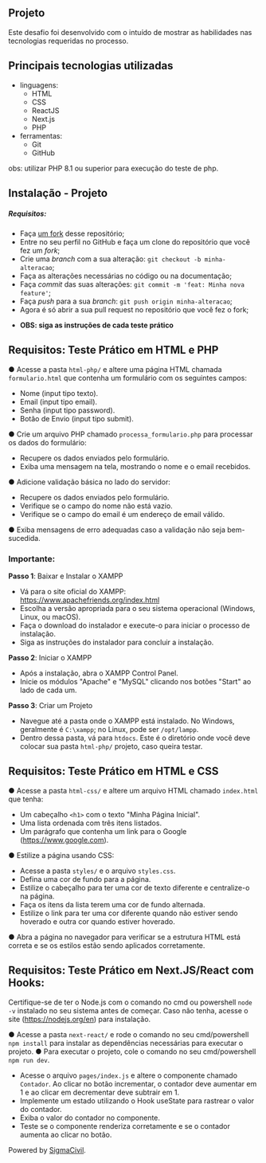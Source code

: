 ## Projeto

Este desafio foi desenvolvido com o intuído de mostrar as habilidades nas tecnologias requeridas no processo.

## Principais tecnologias utilizadas

- linguagens:
  - HTML
  - CSS
  - ReactJS
  - Next.js
  - PHP
- ferramentas:
  - Git
  - GitHub

obs: utilizar PHP 8.1 ou superior para execução do teste de php.

## Instalação - Projeto

##### Requisitos:

- Faça [um fork](https://github.com/Marcelocoelhop/teste-pratico.git) desse repositório;
- Entre no seu perfil no GitHub e faça um clone do repositório que você fez um _fork_;
- Crie uma _branch_ com a sua alteração: `git checkout -b minha-alteracao`;
- Faça as alterações necessárias no código ou na documentação;
- Faça _commit_ das suas alterações: `git commit -m 'feat: Minha nova feature'`;
- Faça _push_ para a sua _branch_: `git push origin minha-alteracao`;
- Agora é só abrir a sua pull request no repositório que você fez o fork;

* **OBS: siga as instruções de cada teste prático**

## Requisitos: Teste Prático em HTML e PHP

● Acesse a pasta `html-php/` e altere uma página HTML chamada `formulario.html` que contenha um formulário com os seguintes campos:

- Nome (input tipo texto).
- Email (input tipo email).
- Senha (input tipo password).
- Botão de Envio (input tipo submit).

● Crie um arquivo PHP chamado `processa_formulario.php` para processar os dados do formulário:

- Recupere os dados enviados pelo formulário.
- Exiba uma mensagem na tela, mostrando o nome e o email recebidos.

● Adicione validação básica no lado do servidor:

- Recupere os dados enviados pelo formulário.
- Verifique se o campo do nome não está vazio.
- Verifique se o campo do email é um endereço de email válido.

● Exiba mensagens de erro adequadas caso a validação não seja bem-sucedida.

### Importante:

**Passo 1**: Baixar e Instalar o XAMPP

- Vá para o site oficial do XAMPP: https://www.apachefriends.org/index.html
- Escolha a versão apropriada para o seu sistema operacional (Windows, Linux, ou macOS).
- Faça o download do instalador e execute-o para iniciar o processo de instalação.
- Siga as instruções do instalador para concluir a instalação.

**Passo 2**: Iniciar o XAMPP

- Após a instalação, abra o XAMPP Control Panel.
- Inicie os módulos "Apache" e "MySQL" clicando nos botões "Start" ao lado de cada um.

**Passo 3**: Criar um Projeto

- Navegue até a pasta onde o XAMPP está instalado. No Windows, geralmente é `C:\xampp`; no Linux, pode ser `/opt/lampp`.
- Dentro dessa pasta, vá para `htdocs`. Este é o diretório onde você deve colocar sua pasta `html-php/` projeto, caso queira testar.

## Requisitos: Teste Prático em HTML e CSS

● Acesse a pasta `html-css/` e altere um arquivo HTML chamado `index.html` que tenha:

- Um cabeçalho `<h1>` com o texto "Minha Página Inicial".
- Uma lista ordenada com três itens listados.
- Um parágrafo que contenha um link para o Google (https://www.google.com).

● Estilize a página usando CSS:

- Acesse a pasta `styles/` e o arquivo `styles.css`.
- Defina uma cor de fundo para a página.
- Estilize o cabeçalho para ter uma cor de texto diferente e centralize-o na página.
- Faça os itens da lista terem uma cor de fundo alternada.
- Estilize o link para ter uma cor diferente quando não estiver sendo hoverado e outra cor quando estiver hoverado.

● Abra a página no navegador para verificar se a estrutura HTML está correta e se os estilos estão sendo aplicados corretamente.

## Requisitos: Teste Prático em Next.JS/React com Hooks:

Certifique-se de ter o Node.js com o comando no cmd ou powershell `node -v` instalado no seu sistema antes de começar. Caso não tenha, acesse o site (https://nodejs.org/en) para instalação.

● Acesse a pasta `next-react/` e rode o comando no seu cmd/powershell `npm install` para instalar as dependências necessárias para executar o projeto.
● Para executar o projeto, cole o comando no seu cmd/powershell `npm run dev`.

- Acesse o arquivo `pages/index.js` e altere o componente chamado `Contador`. Ao clicar no botão incrementar, o contador deve aumentar em 1 e ao clicar em decrementar deve subtrair em 1.
- Implemente um estado utilizando o Hook useState para rastrear o valor do contador.
- Exiba o valor do contador no componente.
- Teste se o componente renderiza corretamente e se o contador aumenta ao clicar no botão.

Powered by [SigmaCivil](https://sigmacivil.com.br).
